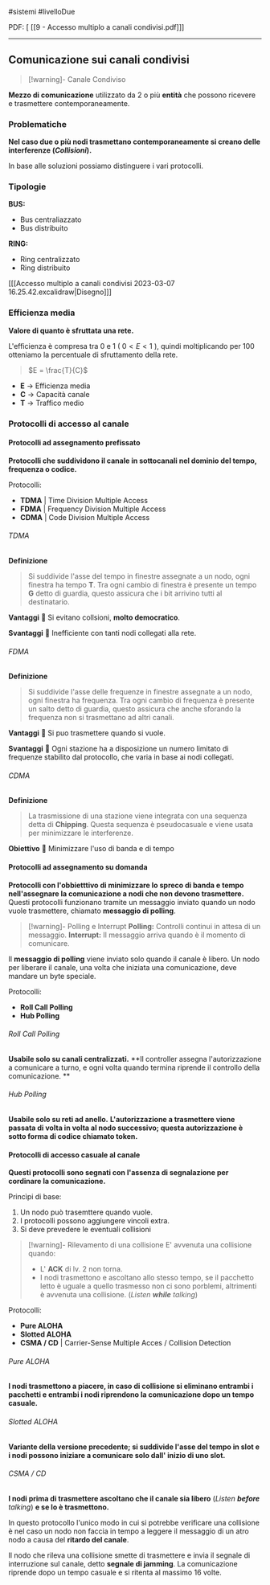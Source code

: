 #sistemi #livelloDue

PDF: \[ [[9 - Accesso multiplo a canali condivisi.pdf]]]

---

## Comunicazione sui canali condivisi

> [!warning]- Canale Condiviso
> 
**Mezzo di comunicazione** utilizzato da 2 o più **entità** che possono ricevere e trasmettere contemporaneamente.

### Problematiche
**Nel caso due o più nodi trasmettano contemporaneamente si creano delle interferenze (*Collisioni*).**

In base alle soluzioni possiamo distinguere i vari protocolli.

### Tipologie
**BUS:**
- Bus centraliazzato
- Bus distribuito

**RING:**
- Ring centralizzato
- Ring distribuito

\[[[Accesso multiplo a canali condivisi 2023-03-07 16.25.42.excalidraw|Disegno]]]

### Efficienza media
**Valore di quanto è sfruttata una rete.**

L'efficienza è compresa tra 0 e 1 ( $0 < E < 1$ ), quindi moltiplicando per 100 otteniamo la percentuale di sfruttamento della rete. 

>  $E = \frac{T}{C}$

- **E** ->  Efficienza media
- **C** -> Capacità canale
- **T** -> Traffico medio

### Protocolli di accesso al canale
#### Protocolli ad assegnamento prefissato
**Protocolli che suddividono il canale in sottocanali nel dominio del tempo, frequenza o codice.**

Protocolli:
- **TDMA** | Time Division Multiple Access
- **FDMA** | Frequency Division Multiple Access
- **CDMA** | Code Division Multiple Access

###### TDMA
**Definizione**
>Si suddivide l'asse del tempo in finestre assegnate a un nodo, ogni finestra ha tempo **T**. Tra ogni cambio di finestra è presente un tempo **G** detto di guardia, questo assicura che i bit arrivino tutti al destinatario. 

**Vantaggi**
󰘍 Si evitano collsioni, **molto democratico**.

**Svantaggi**
󰘍 Inefficiente con tanti nodi collegati alla rete.

###### FDMA
**Definizione**
> Si suddivide l'asse delle frequenze in finestre assegnate a un nodo, ogni finestra ha frequenza. Tra ogni cambio di frequenza è presente un salto detto di guardia, questo assicura che anche sforando la frequenza non si trasmettano ad altri canali. 

**Vantaggi**
󰘍 Si puo trasmettere quando si vuole.

**Svantaggi**
󰘍 Ogni stazione ha a disposizione un numero limitato di frequenze stabilito dal protocollo, che varia in base ai nodi collegati.

###### CDMA
**Definizione**
> La trasmissione di una stazione viene integrata con una sequenza detta di **Chipping**. Questa sequenza è pseudocasuale e viene usata per minimizzare le interferenze. 

**Obiettivo**
󰘍 Minimizzare l'uso di banda e di tempo

#### Protocolli ad assegnamento su domanda 
**Protocolli con l'obbietttivo di minimizzare lo spreco di banda e tempo nell'assegnare la comunicazione a nodi che non devono trasmettere.**
Questi protocolli funzionano tramite un messaggio inviato quando un nodo vuole trasmettere, chiamato **messaggio di polling**.

> [!warning]- Polling e Interrupt
> **Polling:** Controlli continui in attesa di un messaggio.
> **Interrupt:** Il messaggio arriva quando è il momento di comunicare.

Il **messaggio di polling** viene inviato solo quando il canale è libero. Un nodo per liberare il canale, una volta che iniziata una comunicazione, deve mandare un byte speciale.

Protocolli:
- **Roll Call Polling**
- **Hub Polling**

###### Roll Call Polling
**Usabile solo su canali centralizzati.**
**Il controller assegna l'autorizzazione a comunicare a turno, e ogni volta quando termina riprende il controllo della comunicazione. **

###### Hub Polling
**Usabile solo su reti ad anello.**
**L'autorizzazione a trasmettere viene passata di volta in volta al nodo successivo; questa autorizzazione è sotto forma di codice chiamato token.**

#### Protocolli di accesso casuale al canale
**Questi protocolli sono segnati con l'assenza di segnalazione per cordinare la comunicazione.**

Princìpi di base:
1. Un nodo può trasemttere quando vuole.
2. I protocolli possono aggiungere vincoli extra.
3. Si deve prevedere le eventuali collisioni

> [!warning]- Rilevamento di una collisione
> E' avvenuta una collisione quando:
> - L' **ACK** di lv. 2 non torna.
> - I nodi trasmettono e ascoltano allo stesso tempo, se il pacchetto letto è uguale a quello trasmesso non ci sono porblemi, altrimenti è avvenuta una collisione. (*Listen* ***while*** *talking*)


Protocolli:
- **Pure ALOHA**
- **Slotted ALOHA**
- **CSMA / CD** | Carrier-Sense Multiple Acces / Collision Detection

###### Pure ALOHA
**I nodi trasmettono a piacere, in caso di collisione si eliminano entrambi i pacchetti e entrambi i nodi riprendono la comunicazione dopo un tempo casuale.**

###### Slotted ALOHA
**Variante della versione precedente; si suddivide l'asse del tempo in slot e i nodi possono iniziare a comunicare solo dall' inizio di uno slot.**

###### CSMA / CD
**I nodi prima di trasmettere ascoltano che il canale sia libero** (*Listen* ***before*** *talking*) **e se lo è trasmettono.**

In questo protocollo l'unico modo in cui si potrebbe verificare una collisione è nel caso un nodo non faccia in tempo a leggere il messaggio di un atro nodo a causa del **ritardo del canale**.

Il nodo che rileva una collisione smette di trasmettere e invia il segnale di interruzione sul canale, detto **segnale di jamming**.
La comunicazione riprende dopo un tempo casuale e si ritenta al massimo 16 volte.
